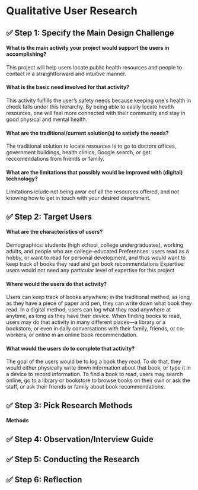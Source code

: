 # Qualitative User Research

## ✅ Step 1: Specify the Main Design Challenge

#### What is the main activity your project would support the users in accomplishing?

This project will help users locate public health resources and people to contact in a straightforward and intuitive manner.  

#### What is the basic need involved for that activity?

This activity fulfills the user’s safety needs because keeping one's health in check falls under this hierarchy. By being able to easily locate health resources, one will feel more connected with their community and stay in good physical and mental health.  

#### What are the traditional/current solution(s) to satisfy the needs?

The traditional solution to locate resources is to go to doctors offices, government buildings, health clinics, Google search, or get reccomendations from friends or family. 

#### What are the limitations that possibly would be improved with (digital) technology?

Limitations iclude not being awar eof all the resources offered, and not knowing how to get in touch with your desired department.  

## ✅ Step 2: Target Users 

#### What are the characteristics of users?

Demographics: students (high school, college undergraduates), working adults, and people who are college-educated
Preferences: users read as a hobby, or want to read for personal development, and thus would want to keep track of books they read and get book recommendations
Expertise: users would not need any particular level of expertise for this project
#### Where would the users do that activity?

Users can keep track of books anywhere; in the traditional method, as long as they have a piece of paper and pen, they can write down what book they read. In a digital method, users can log what they read anywhere at anytime, as long as they have their device.
When finding books to read, users may do that activity in many different places—a library or a bookstore, or even in daily conversations with their family, friends, or co-workers, or online in an online book recommendation.
#### What would the users do to complete that activity?

The goal of the users would be to log a book they read. To do that, they would either physically write down information about that book, or type it in a device to record information. To find a book to read, users may search online, go to a library or bookstore to browse books on their own or ask the staff, or ask their friends or family about book recommendations.

## ✅ Step 3: Pick Research Methods

#### Methods

## ✅ Step 4: Observation/Interview Guide
## ✅ Step 5: Conducting the Research
## ✅ Step 6: Reflection
